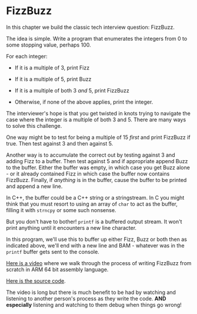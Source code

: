 # FizzBuzz

In this chapter we build the classic tech interview question: FizzBuzz.

The idea is simple. Write a program that enumerates the integers from 0
to some stopping value, perhaps 100.

For each integer:

* If it is a multiple of 3, print Fizz

* If it is a multiple of 5, print Buzz

* If it is a multiple of both 3 *and* 5, print FizzBuzz

* Otherwise, if none of the above applies, print the integer.

The interviewer's hope is that you get twisted in knots trying
to navigate the case where the integer is a multiple of both 3 and
5. There are many ways to solve this challenge.

One way might be to test for being a multiple of 15 *first* and print
FizzBuzz if true. Then test against 3 and then against 5.

Another way is to accumulate the correct out by testing against 3 and
adding Fizz to a buffer. Then test against 5 and if appropriate append
Buzz to the buffer. Either the buffer was empty, in which case you get
Buzz alone - or it already contained Fizz in which case the buffer now
contains FizzBuzz. Finally, if *anything* is in the buffer, cause the
buffer to be printed and append a new line.

In C++, the buffer could be a C++ string or a stringstream. In C
you might think that you must resort to using an array of `char` to
act as the buffer, filling it with `strncpy` or some such nonsense.

But you don't have to bother! `printf` is a buffered output stream.
It won't print anything until it encounters a new line character.

In this program, we'll use this to buffer up either Fizz, Buzz or
both then as indicated above, we'll end with a new line and BAM -
whatever was in the `printf` buffer gets sent to the console.

[Here is a video](https://youtu.be/aJSGTIxu4ik) where we walk through
the process of writing FizzBuzz from scratch in ARM 64 bit assembly
language.

[Here is the source code](./fizzbuzz.s).

The video is long but there is much benefit to be had by watching and
listening to another person's process as they write the code. **AND
especially** listening and watching to them debug when things go wrong!
